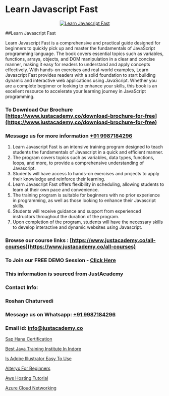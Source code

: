 # Learn Javascript Fast

<p align="center">
  <a href="https://justacademy.co/course-detail/javascript-training">
    <img src="https://justacademy.co/storage2/course_image/1676636853_course_image.webp" alt="Learn Javascript Fast">
  </a>
</p>
##Learn Javascript Fast

Learn Javascript Fast is a comprehensive and practical guide designed for beginners to quickly pick up and master the fundamentals of JavaScript programming language. The book covers essential topics such as variables, functions, arrays, objects, and DOM manipulation in a clear and concise manner, making it easy for readers to understand and apply concepts effectively. With hands-on exercises and real-world examples, Learn Javascript Fast provides readers with a solid foundation to start building dynamic and interactive web applications using JavaScript. Whether you are a complete beginner or looking to enhance your skills, this book is an excellent resource to accelerate your learning journey in JavaScript programming.
### To Download Our Brochure [https://www.justacademy.co/download-brochure-for-free](https://www.justacademy.co/download-brochure-for-free)
### Message us for more information [+91 9987184296](https://api.whatsapp.com/send?phone=919987184296)
1) Learn Javascript Fast is an intensive training program designed to teach students the fundamentals of Javascript in a quick and efficient manner.
2) The program covers topics such as variables, data types, functions, loops, and more, to provide a comprehensive understanding of Javascript.
3) Students will have access to hands-on exercises and projects to apply their knowledge and reinforce their learning.
4) Learn Javascript Fast offers flexibility in scheduling, allowing students to learn at their own pace and convenience.
5) The training program is suitable for beginners with no prior experience in programming, as well as those looking to enhance their Javascript skills.
6) Students will receive guidance and support from experienced instructors throughout the duration of the program.
7) Upon completion of the program, students will have the necessary skills to develop interactive and dynamic websites using Javascript.

### Browse our course links : [https://www.justacademy.co/all-courses](https://www.justacademy.co/all-courses) 
### To Join our FREE DEMO Session - [Click Here](https://www.justacademy.co/register-for-course-demo)


### This information is sourced from JustAcademy
### Contact Info:
### Roshan Chaturvedi
### Message us on Whatsapp: [+91 9987184296](https://api.whatsapp.com/send?phone=919987184296)
### Email id: [info@justacademy.co](mailto:info@justacademy.co)
                
[Sap Hana Certification](https://www.linkedin.com/pulse/sap-hana-certification-justacademy-ahmedabad-pmqwc/)

[Best Java Training Institute In Indore](https://www.linkedin.com/pulse/best-java-training-institute-indore-justacademy-chandigarh-nzsxe?trackingId=29SBOiSHCNyHci9dOS3dRA%3D%3D&lipi=urn%3Ali%3Apage%3Ad_flagship3_company_admin%3BihWdGtFLSGiUoHftbcLC7g%3D%3D)

[Is Adobe Illustrator Easy To Use](https://medium.com/@shivamja27/is-adobe-illustrator-easy-to-use-6a5488ba4d53)

[Alteryx For Beginners](https://medium.com/@surajvaishnav5015/alteryx-for-beginners-1f7a973833eb)

[Aws Hosting Tutorial](https://justacademyin.github.io/justacademy/aws-hosting-tutorial)

[Azure Cloud Networking](https://justacademyin.github.io/justacademy/azure-cloud-networking)

